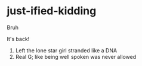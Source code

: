 # just-ified-kidding
Bruh

It's back!

1. Left the lone star girl stranded like a DNA
2. Real G; like being well spoken was never allowed

